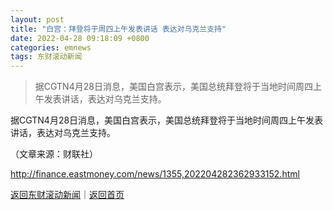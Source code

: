 ```yaml
---
layout: post
title: "白宫：拜登将于周四上午发表讲话 表达对乌克兰支持"
date: 2022-04-28 09:18:09 +0800
categories: emnews
tags: 东财滚动新闻
---
```

> 据CGTN4月28日消息，美国白宫表示，美国总统拜登将于当地时间周四上午发表讲话，表达对乌克兰支持。

<p>据CGTN4月28日消息，美国白宫表示，美国总统拜登将于当地时间周四上午发表讲话，表达对乌克兰支持。</p><p class="em_media">（文章来源：财联社）</p>

<http://finance.eastmoney.com/news/1355,202204282362933152.html>

[返回东财滚动新闻](//finews.withounder.com/emnews/)｜[返回首页](//finews.withounder.com/)